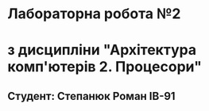 # Лабораторна робота №2
# з дисципліни "Архітектура комп'ютерів 2. Процесори"

## Студент: Степанюк Роман ІВ-91
